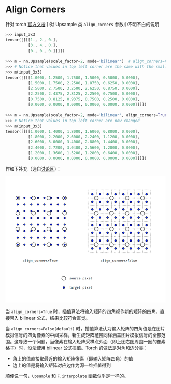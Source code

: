 # Align Corners

针对 torch [官方文档](https://pytorch.org/docs/stable/generated/torch.nn.Upsample.html)中对 Upsample 类 ``align_corners`` 参数中不明不白的说明

```python
>>> input_3x3
tensor([[[[1., 2., 0.],
          [3., 4., 0.],
          [0., 0., 0.]]]])

>>> m = nn.Upsample(scale_factor=2, mode='bilinear')  # align_corners=False
>>> # Notice that values in top left corner are the same with the small input (except at boundary)
>>> m(input_3x3)
tensor([[[[1.0000, 1.2500, 1.7500, 1.5000, 0.5000, 0.0000],
          [1.5000, 1.7500, 2.2500, 1.8750, 0.6250, 0.0000],
          [2.5000, 2.7500, 3.2500, 2.6250, 0.8750, 0.0000],
          [2.2500, 2.4375, 2.8125, 2.2500, 0.7500, 0.0000],
          [0.7500, 0.8125, 0.9375, 0.7500, 0.2500, 0.0000],
          [0.0000, 0.0000, 0.0000, 0.0000, 0.0000, 0.0000]]]])

>>> m = nn.Upsample(scale_factor=2, mode='bilinear', align_corners=True)
>>> # Notice that values in top left corner are now changed
>>> m(input_3x3)
tensor([[[[1.0000, 1.4000, 1.8000, 1.6000, 0.8000, 0.0000],
          [1.8000, 2.2000, 2.6000, 2.2400, 1.1200, 0.0000],
          [2.6000, 3.0000, 3.4000, 2.8800, 1.4400, 0.0000],
          [2.4000, 2.7200, 3.0400, 2.5600, 1.2800, 0.0000],
          [1.2000, 1.3600, 1.5200, 1.2800, 0.6400, 0.0000],
          [0.0000, 0.0000, 0.0000, 0.0000, 0.0000, 0.0000]]]])
```

作如下补充（选自[讨论区](https://discuss.pytorch.org/t/what-we-should-use-align-corners-false/22663/20)）：

![](images/align-corners.png)

当 ``align_corners=True`` 时，插值算法将输入矩阵的四角视作新的矩阵的四角，直接带入 bilinear 公式，结果比较符合直觉。

当 ``align_corners=False(default)`` 时，插值算法认为输入矩阵的四角值是在图片模拟信号的四角像素的中间采样，新生成矩阵范围同样涵盖图片模拟信号的全部范围。这导致一个问题，当像素在输入矩阵采样点外面（即上图右图周围一圈的像素格子）时，没法使用 bilinear 公式插值。Torch 的做法是对角和边分类：

- 角上的值直接取最近的输入矩阵像素（即输入矩阵四角）的值
- 边上的值是将输入矩阵对应边作为源一维插值得到

顺便说一句，``Upsample`` 和 ``F.interpolate`` 函数似乎是一样的。
